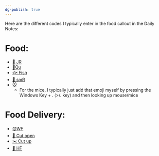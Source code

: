 ```yaml
---
dg-publish: true
---
```


Here are the different codes I typically enter in the food callout in the Daily Notes:

# Food:
- [🐀 JR](../Admin/Codes/Food/Jumbo%20Rat.md)
- [🐥Qu](../Admin/Codes/Food/Quail.md)
- [🐟 Fish](../Admin/Codes/Food/Fish.md)
- [🐀 smR](../Admin/Codes/Food/Small%20Rat.md)
- 🐭
	- For the mice, I typically just add that emoji myself by pressing the Windows Key + . (>/. key) and then looking up mouse/mice

# Food Delivery:
- [🟡WF](../Admin/Codes/Whole%20food.md)
- [🔪 Cut open](../Admin/Codes/Cut%20open.md)
- [✂️ Cut up](../Admin/Codes/Cut%20up.md)
- [🫱 HF](../Admin/Codes/Handfed.md)